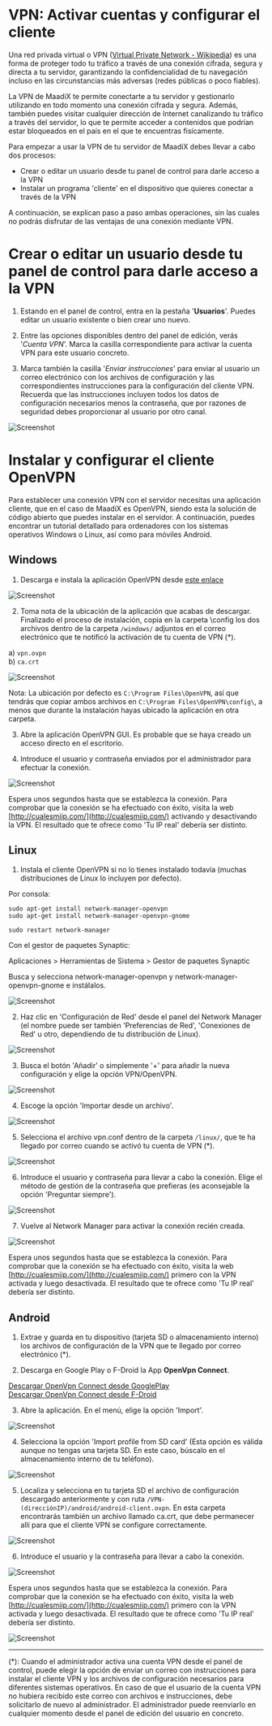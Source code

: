 # VPN: Activar cuentas y configurar el cliente

Una red privada virtual o VPN ([Virtual Private Network - Wikipedia](https://es.wikipedia.org/wiki/Red_privada_virtual)) es una forma de proteger todo tu tráfico a través de una conexión cifrada, segura y directa a tu servidor, garantizando la confidencialidad de tu navegación incluso en las circunstancias más adversas (redes públicas o poco fiables).

La VPN de MaadiX te permite conectarte a tu servidor y gestionarlo utilizando en todo momento una conexión cifrada y segura. Además, también puedes visitar cualquier dirección de Internet canalizando tu tráfico a través del servidor, lo que te permite acceder a contenidos que podrían estar bloqueados en el país en el que te encuentras fisícamente.

Para empezar a usar la VPN de tu servidor de MaadiX debes llevar a cabo dos procesos:
* Crear o editar un usuario desde tu panel de control para darle acceso a la VPN
* Instalar un programa 'cliente' en el dispositivo que quieres conectar a través de la VPN

A continuación, se explican paso a paso ambas operaciones, sin las cuales no podrás disfrutar de las ventajas de una conexión mediante VPN.

# Crear o editar un usuario desde tu panel de control para darle acceso a la VPN

1. Estando en el panel de control, entra en la pestaña '**Usuarios**'. Puedes editar un usuario existente o bien crear uno nuevo.  

2. Entre las opciones disponibles dentro del panel de edición, verás '*Cuenta VPN*'. Marca la casilla correspondiente para activar la cuenta VPN para este usuario concreto.

3. Marca también la casilla '*Enviar instrucciones*' para enviar al usuario un correo electrónico con los archivos de configuración y las correspondientes instrucciones para la configuración del cliente VPN. Recuerda que las instrucciones incluyen todos los datos de configuración necesarios menos la contraseña, que por razones de seguridad debes proporcionar al usuario por otro canal.

![Screenshot](img/activar-cuenta-vpn.png)


# Instalar y configurar el cliente OpenVPN 

Para establecer una conexión VPN con el servidor necesitas una aplicación cliente, que en el caso de MaadiX es OpenVPN, siendo esta la solución de código abierto que puedes instalar en el servidor. A continuación, puedes encontrar un tutorial detallado para ordenadores con los sistemas operativos Windows o Linux, así como para móviles Android.

## Windows

1. Descarga e instala la aplicación OpenVPN desde [este enlace](https://openvpn.net/index.php/open-source/downloads.html)

![Screenshot](img/windows-vpn/01-vpn-download.png)

2. Toma nota de la ubicación de la aplicación que acabas de descargar. Finalizado el proceso de instalación, copia en la carpeta \config los dos archivos dentro de la carpeta `/windows/` adjuntos en el correo electrónico que te notificó la activación de tu cuenta de VPN (\*). 

a) `vpn.ovpn`    
b) `ca.crt`  

![Screenshot](img/windows-vpn/02-vpn-location.png)

Nota: La ubicación por defecto es `C:\Program Files\OpenVPN`, así que tendrás que copiar ambos archivos en `C:\Program Files\OpenVPN\config\`, a menos que durante la instalación hayas ubicado la aplicación en otra carpeta.

3. Abre la aplicación OpenVPN GUI. Es probable que se haya creado un acceso directo en el escritorio.

4. Introduce el usuario y contraseña enviados por el administrador para efectuar la conexión.

![Screenshot](img/windows-vpn/03-insert-user.png)

Espera unos segundos hasta que se establezca la conexión. Para comprobar que la conexión se ha efectuado con éxito, visita la web [http://cualesmiip.com/](http://cualesmiip.com/) activando y desactivando la VPN. El resultado que te ofrece como 'Tu IP real' debería ser distinto.

## Linux

1. Instala el cliente OpenVPN si no lo tienes instalado todavía (muchas distribuciones de Linux lo incluyen por defecto).   

Por consola:  

    sudo apt-get install network-manager-openvpn  
    sudo apt-get install network-manager-openvpn-gnome  

    sudo restart network-manager

Con el gestor de paquetes Synaptic:

Aplicaciones > Herramientas de Sistema > Gestor de paquetes Synaptic

Busca y selecciona network-manager-openvpn y network-manager-openvpn-gnome e instálalos.

![Screenshot](img/linux-vpn/01-install.png)

2. Haz clic en 'Configuración de Red' desde el panel del Network Manager (el nombre puede ser también 'Preferencias de Red', 'Conexiones de Red' u otro, dependiendo de tu distribución de Linux).

![Screenshot](img/linux-vpn/ubuntu-edit.conn.png)

3. Busca el botón 'Añadir' o simplemente '+' para añadir la nueva configuración y elige la opción VPN/OpenVPN.

![Screenshot](img/linux-vpn/03-add-vpn.png)

4. Escoge la opción 'Importar desde un archivo'.

![Screenshot](img/linux-vpn/03-import-profile.png)

5. Selecciona el archivo vpn.conf dentro de la carpeta `/linux/`, que te ha llegado por correo cuando se activó tu cuenta de VPN (\*).

![Screenshot](img/linux-vpn/04-select-file.png)

6. Introduce el usuario y contraseña para llevar a cabo la conexión. Elige el método de gestión de la contraseña que prefieras (es aconsejable la opción 'Preguntar siempre').

![Screenshot](img/linux-vpn/04-select-file.png) 

7. Vuelve al Network Manager para activar la conexión recién creada.

![Screenshot](img/linux-vpn/07-connected-vpn.png) 

Espera unos segundos hasta que se establezca la conexión. Para comprobar que la conexión se ha efectuado con éxito, visita la web [http://cualesmiip.com/](http://cualesmiip.com/) primero con la VPN activada y luego desactivada. El resultado que te ofrece como 'Tu IP real' debería ser distinto.

## Android

1. Extrae y guarda en tu dispositivo (tarjeta SD o almacenamiento interno) los archivos de configuración de la VPN que te llegado por correo electrónico (\*). 

2. Descarga en Google Play o F-Droid la App **OpenVpn Connect**.

[Descargar OpenVpn Connect desde GooglePlay](https://play.google.com/store/apps/details?id=net.openvpn.openvpn&hl=es)  
[Descargar OpenVpn Connect desde F-Droid](https://f-droid.org/app/de.blinkt.openvpn)  

3. Abre la aplicación. En el menú, elige la opción 'Import'.

![Screenshot](img/android-vpn/01-import.png)

4. Selecciona la opción 'Import profile from SD card' (Esta opción es válida aunque no tengas una tarjeta SD. En este caso, búscalo en el almacenamiento interno de tu teléfono).

![Screenshot](img/android-vpn/02-profile.png)

5. Localiza y selecciona en tu tarjeta SD el archivo de configuración descargado anteriormente y con ruta `/VPN-(direcciónIP)/android/android-client.ovpn`. En esta carpeta encontrarás también un archivo llamado ca.crt, que debe permanecer allí para que el cliente VPN se configure correctamente.

![Screenshot](img/android-vpn/03-choosefile.png)

6. Introduce el usuario y la contraseña para llevar a cabo la conexión.

![Screenshot](img/android-vpn/04-user-password.png)

Espera unos segundos hasta que se establezca la conexión. Para comprobar que la conexión se ha efectuado con éxito, visita la web [http://cualesmiip.com/](http://cualesmiip.com/) primero con la VPN activada y luego desactivada. El resultado que te ofrece como 'Tu IP real' debería ser distinto.

![Screenshot](img/android-vpn/05-connect.png)

-----

(\*): Cuando el administrador activa una cuenta VPN desde el panel de control, puede elegir la opción de enviar un correo con instrucciones para instalar el cliente VPN y los archivos de configuración necesarios para diferentes sistemas operativos. En caso de que el usuario de la cuenta VPN no hubiera recibido este correo con archivos e instrucciones, debe solicitarlo de nuevo al administrador. El administrador puede reenviarlo en cualquier momento desde el panel de edición del usuario en concreto.
